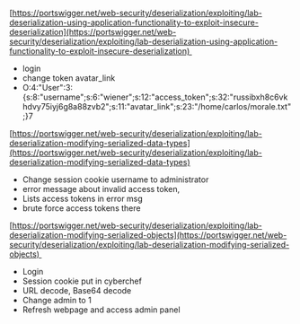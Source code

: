 [https://portswigger.net/web-security/deserialization/exploiting/lab-deserialization-using-application-functionality-to-exploit-insecure-deserialization](https://portswigger.net/web-security/deserialization/exploiting/lab-deserialization-using-application-functionality-to-exploit-insecure-deserialization) 

-   login    
-   change token avatar_link
-   O:4:"User":3:{s:8:"username";s:6:"wiener";s:12:"access_token";s:32:"russibxh8c6vkhdvy75iyj6g8a88zvb2";s:11:"avatar_link";s:23:"/home/carlos/morale.txt";}7

[https://portswigger.net/web-security/deserialization/exploiting/lab-deserialization-modifying-serialized-data-types](https://portswigger.net/web-security/deserialization/exploiting/lab-deserialization-modifying-serialized-data-types)

-   Change session cookie username to administrator
-   error message about invalid access token,
-   Lists access tokens in error msg
-   brute force access tokens there

[https://portswigger.net/web-security/deserialization/exploiting/lab-deserialization-modifying-serialized-objects](https://portswigger.net/web-security/deserialization/exploiting/lab-deserialization-modifying-serialized-objects) 
-   Login
-   Session cookie put in cyberchef
-   URL decode, Base64 decode
-   Change admin to 1
-   Refresh webpage and access admin panel
